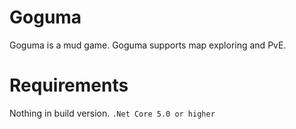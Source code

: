 # Goguma

Goguma is a mud game.
Goguma supports map exploring and PvE.

# Requirements

Nothing in build version.
`.Net Core 5.0 or higher`
